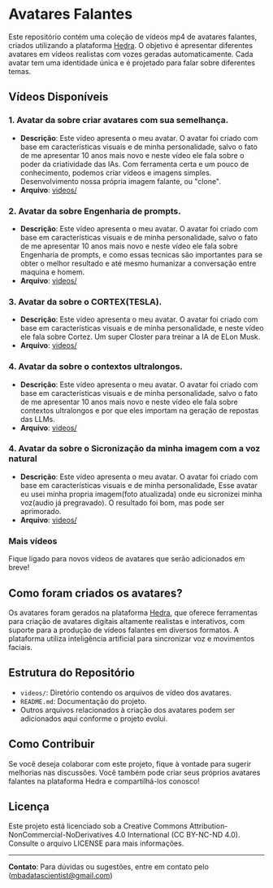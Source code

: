 # Avatares Falantes

Este repositório contém uma coleção de vídeos mp4 de avatares falantes, criados utilizando a plataforma [Hedra](https://www.hedra.com/). O objetivo é apresentar diferentes avatares em vídeos realistas com vozes geradas automaticamente. Cada avatar tem uma identidade única e é projetado para falar sobre diferentes temas.

## Vídeos Disponíveis

### 1. Avatar da sobre criar avatares com sua semelhança.
- **Descrição**: Este vídeo apresenta o meu avatar. O avatar foi criado com base em características visuais e de minha personalidade, salvo o fato de me apresentar 10 anos mais novo e neste vídeo ele fala sobre o poder da criatividade das IAs. Com ferramenta certa e um pouco de conhecimento, podemos criar vídeos e imagens simples. Desenvolvimento nossa própria imagem falante, ou "clone".
- **Arquivo**: [videos/](https://www.instagram.com/p/C9Ci_QyuLeW/)

### 2. Avatar da sobre Engenharia de prompts.
- **Descrição**: Este vídeo apresenta o meu avatar. O avatar foi criado com base em características visuais e de minha personalidade, salvo o fato de me apresentar 10 anos mais novo e neste vídeo ele fala sobre Engenharia de prompts, e como essas tecnicas são importantes para se obter o melhor resultado e até mesmo humanizar a conversação entre maquina e homem.
- **Arquivo**: [videos/](https://www.instagram.com/p/C9Ci_QyuLeW/)

### 3. Avatar da sobre o CORTEX(TESLA).
- **Descrição**: Este vídeo apresenta o meu avatar. O avatar foi criado com base em características visuais e de minha personalidade, e neste vídeo ele fala sobre Cortez. Um super Closter para treinar a IA de ELon Musk.
- **Arquivo**: [videos/](https://www.instagram.com/p/C_LFfcSu026/)

### 4. Avatar da sobre o contextos ultralongos.
- **Descrição**: Este vídeo apresenta o meu avatar. O avatar foi criado com base em características visuais e de minha personalidade, salvo o fato de me apresentar 10 anos mais novo e neste vídeo ele fala sobre contextos ultralongos e por que eles importam na geração de repostas das LLMs.
- **Arquivo**: [videos/](https://www.instagram.com/p/C_dUpj5Oo38/)

### 4. Avatar da sobre o Sicronização da minha imagem com a voz natural
- **Descrição**: Este vídeo apresenta o meu avatar. O avatar foi criado com base em características visuais e de minha personalidade, Esse avatar eu usei minha propria imagem(foto atualizada) onde eu sicronizei minha voz(audio já pregravado). O resultado foi bom, mas pode ser aprimorado.
- **Arquivo**: [videos/](https://www.instagram.com/p/C1yfaFzsXH3/)

### Mais vídeos
Fique ligado para novos vídeos de avatares que serão adicionados em breve!

## Como foram criados os avatares?

Os avatares foram gerados na plataforma [Hedra](https://www.hedra.com/), que oferece ferramentas para criação de avatares digitais altamente realistas e interativos, com suporte para a produção de vídeos falantes em diversos formatos. A plataforma utiliza inteligência artificial para sincronizar voz e movimentos faciais.

## Estrutura do Repositório

- `videos/`: Diretório contendo os arquivos de vídeo dos avatares.
- `README.md`: Documentação do projeto.
- Outros arquivos relacionados à criação dos avatares podem ser adicionados aqui conforme o projeto evolui.

## Como Contribuir

Se você deseja colaborar com este projeto, fique à vontade para sugerir melhorias nas discussões. Você também pode criar seus próprios avatares falantes na plataforma Hedra e compartilhá-los conosco!

## Licença

Este projeto está licenciado sob a Creative Commons Attribution-NonCommercial-NoDerivatives 4.0 International (CC BY-NC-ND 4.0). Consulte o arquivo LICENSE para mais informações.

---

**Contato**: Para dúvidas ou sugestões, entre em contato pelo (mbadatascientist@gmail.com)



